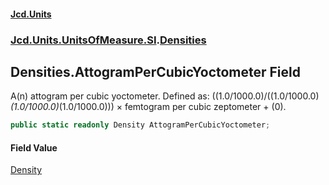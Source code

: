 #### [Jcd.Units](index.md 'index')
### [Jcd.Units.UnitsOfMeasure.SI](Jcd.Units.UnitsOfMeasure.SI.md 'Jcd.Units.UnitsOfMeasure.SI').[Densities](Densities.md 'Jcd.Units.UnitsOfMeasure.SI.Densities')

## Densities.AttogramPerCubicYoctometer Field

A(n) attogram per cubic yoctometer. Defined as: ((1.0/1000.0)/((1.0/1000.0)*(1.0/1000.0)*(1.0/1000.0))) × femtogram per cubic zeptometer + (0).

```csharp
public static readonly Density AttogramPerCubicYoctometer;
```

#### Field Value
[Density](Density.md 'Jcd.Units.UnitTypes.Density')